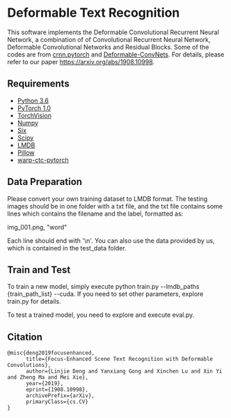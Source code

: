 # Deformable Text Recognition
This software implements the Deformable Convolutional Recurrent Neural Network, a combination of of Convolutional Recurrent Neural Network, Deformable Convolutional Networks and Residual Blocks. Some of the codes are from [crnn.pytorch](https://github.com/meijieru/crnn.pytorch) and [Deformable-ConvNets](https://github.com/msracver/Deformable-ConvNets). For details, please refer to our paper https://arxiv.org/abs/1908.10998.

## Requirements
* [Python 3.6](https://www.python.org/)
* [PyTorch 1.0](https://pytorch.org/)
* [TorchVision](https://pypi.org/project/torchvision/)
* [Numpy](https://pypi.org/project/numpy/)
* [Six](https://pypi.org/project/six/)
* [Scipy](https://pypi.org/project/scipy/)
* [LMDB](https://pypi.org/project/lmdb/)
* [Pillow](https://pypi.org/project/Pillow/) 
* [warp-ctc-pytorch](https://github.com/baidu-research/warp-ctc)

## Data Preparation
Please convert your own training dataset to LMDB format. The testing images should be in one folder with a txt file, and the txt file contains some lines which contains the filename and the label, formatted as:

img_001.png, "word"

Each line should end with '\n'. You can also use the data provided by us, which is contained in the test_data folder.

## Train and Test
To train a new model, simply execute python train.py --lmdb_paths {train_path_list} --cuda. If you need to set other parameters, explore train.py for details.

To test a trained model, you need to explore and execute eval.py.

## Citation
    @misc{deng2019focusenhanced,
          title={Focus-Enhanced Scene Text Recognition with Deformable Convolutions},
          author={Linjie Deng and Yanxiang Gong and Xinchen Lu and Xin Yi and Zheng Ma and Mei Xie},
          year={2019},
          eprint={1908.10998},
          archivePrefix={arXiv},
          primaryClass={cs.CV}
    }

